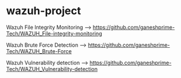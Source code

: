 # wazuh-project

Wazuh File Integrity Monitoring --> https://github.com/ganeshprime-Tech/WAZUH_File-integrity-monitoring

Wazuh Brute Force Detection --> https://github.com/ganeshprime-Tech/WAZUH_Brute-Force

Wazuh Vulnerability detection --> https://github.com/ganeshprime-Tech/WAZUH_Vulnerability-detection
